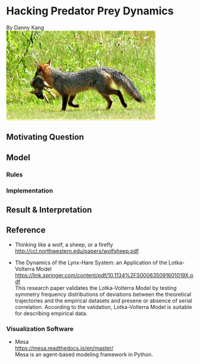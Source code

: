 # Hacking Predator Prey Dynamics
By Danny Kang </br>
![Image of visualization](https://github.com/kdy304g/HackingPredatorPreyDynamics/blob/master/images/5d657ee2baf4d.image.jpg)

## Motivating Question

## Model
### Rules
### Implementation

## Result & Interpretation

## Reference
* Thinking like a wolf, a sheep, or a firefly
http://ccl.northwestern.edu/papers/wolfsheep.pdf </br>

* The Dynamics of the Lynx-Hare System: an Application of the Lotka-Volterra Model
https://link.springer.com/content/pdf/10.1134%2FS000635091601019X.pdf </br>
This research paper validates the Lotka-Volterra Model by testing symmetry frequency distributions of deviations between the theoretical trajectories and the empirical datasets and presene or absence of serial correlation. According to the validation, Lotka-Volterra Model is suitable for describing empirical data. 

### Visualization Software
* Mesa </br>
https://mesa.readthedocs.io/en/master/ </br>
Mesa is an agent-based modeling framework in Python. 
